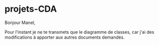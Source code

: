 # projets-CDA

Bonjour Manel, 

Pour l'instant je ne te transmets que le diagramme de classes, car j'ai des modifications à apporter aux autres documents demandés. 
